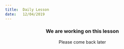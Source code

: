 ```yaml
---
title:  Daily Lesson
date:   12/04/2019
---
```


### <center>We are working on this lesson</center>
<center>Please come back later</center>